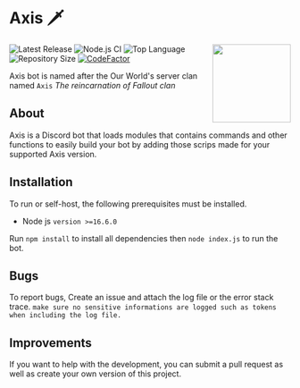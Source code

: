 # Axis 🗡️

<img align="right" src="https://i.imgur.com/yRsHfHi.png" height="140" width="140">

![Latest Release](https://img.shields.io/github/v/release/FalloutStudios/Axis?label=Latest%20Release)
![Node.js CI](https://github.com/FalloutStudios/Axis/actions/workflows/node.js.yml/badge.svg?branch=main)
![Top Language](https://img.shields.io/github/languages/top/FalloutStudios/Axis)
![Repository Size](https://img.shields.io/github/repo-size/FalloutStudios/Axis)
[![CodeFactor](https://www.codefactor.io/repository/github/falloutstudios/axis/badge)](https://www.codefactor.io/repository/github/falloutstudios/axis)

Axis bot is named after the Our World's server clan named `Axis` *The reincarnation of Fallout clan*

## About

Axis is a Discord bot that loads modules that contains commands and other functions to easily build your bot by adding those scrips made for your supported Axis version.

## Installation

To run or self-host, the following prerequisites must be installed.

* Node js `version >=16.6.0`

Run `npm install` to install all dependencies then `node index.js` to run the bot.

## Bugs

To report bugs, Create an issue and attach the log file or the error stack trace. `make sure no sensitive informations are logged such as tokens when including the log file.`

## Improvements

If you want to help with the development, you can submit a pull request as well as create your own version of this project.
